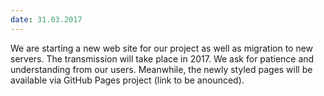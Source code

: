 ```yaml
---
date: 31.03.2017
---
```


We are starting a new web site for our project as well as migration to
new servers. The transmission will take place in 2017. We ask for
patience and understanding from our users. Meanwhile, the newly styled
pages will be available via GitHub Pages project (link to be
anounced).
